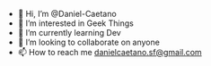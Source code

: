 - 👋 Hi, I’m @Daniel-Caetano
- 👀 I’m interested in Geek Things 
- 🌱 I’m currently learning Dev
- 💞️ I’m looking to collaborate on anyone
- 📫 How to reach me danielcaetano.sf@gmail.com

<!---
Daniel-Caetano/Daniel-Caetano is a ✨ special ✨ repository because its `README.md` (this file) appears on your GitHub profile.
You can click the Preview link to take a look at your changes.
--->
